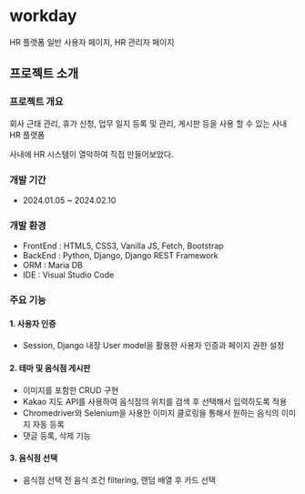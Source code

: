 # workday
HR 플랫폼
일반 사용자 페이지, HR 관리자 페이지


## 프로젝트 소개
### 프로젝트 개요
회사 근태 관리, 휴가 신청, 업무 일지 등록 및 관리, 게시판 등을 사용 할 수 있는 사내 HR 플랫폼

사내에 HR 시스템이 열악하여 직접 만들어보았다.

### 개발 기간
- 2024.01.05 ~ 2024.02.10

### 개발 환경
- FrontEnd : HTML5, CSS3, Vanilla JS, Fetch, Bootstrap
- BackEnd : Python, Django, Django REST Framework
- ORM : Maria DB
- IDE : Visual Studio Code

### 주요 기능  
#### 1. 사용자 인증
- Session, Django 내장 User model을 활용한 사용자 인증과 페이지 권한 설정

#### 2. 테마 및 음식점 게시판
- 이미지를 포함한 CRUD 구현
- Kakao 지도 API를 사용하여 음식점의 위치를 검색 후 선택해서 입력하도록 적용
- Chromedriver와 Selenium을 사용한 이미지 클로링을 통해서 원하는 음식의 이미지 자동 등록
- 댓글 등록, 삭제 기능

#### 3. 음식점 선택
- 음식점 선택 전 음식 조건 filtering, 랜덤 배열 후 카드 선택
